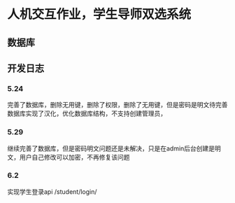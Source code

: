 # 人机交互作业，学生导师双选系统

## 数据库


## 开发日志
### 5.24
完善了数据库，删除无用键，删除了权限，删除了无用键，但是密码是明文待完善
数据库实现了汉化，优化数据库结构，不支持创建管理员，
### 5.29
继续完善了数据库，但是密码明文问题还是未解决，只是在admin后台创建是明文，用户自己修改可以加密，不再修复该问题
### 6.2
实现学生登录api /student/login/